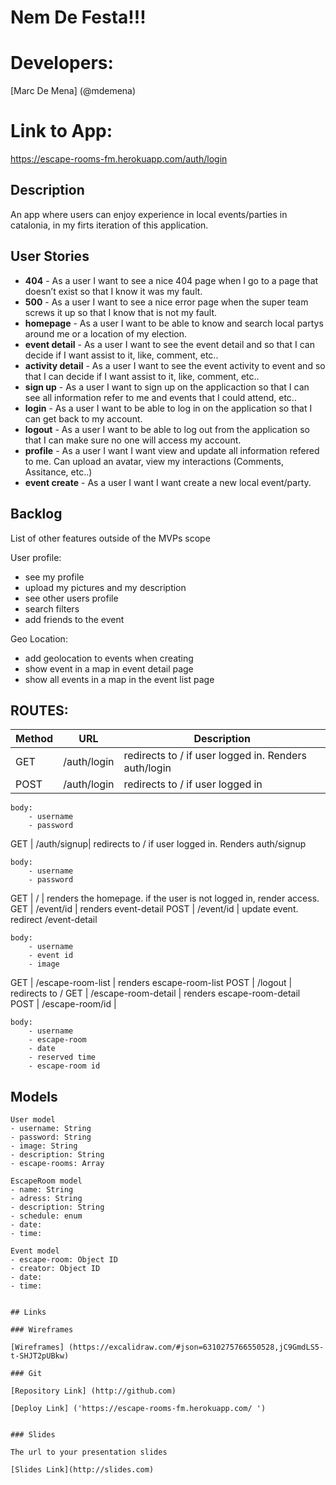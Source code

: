 # Nem De Festa!!!

# Developers: 
[Marc De Mena] (@mdemena)

# Link to App: 
https://escape-rooms-fm.herokuapp.com/auth/login


## Description

An app where users can enjoy experience in local events/parties in catalonia, in my firts iteration of this application.
 
## User Stories

- **404** - As a user I want to see a nice 404 page when I go to a page that doesn’t exist so that I know it was my fault.
- **500** - As a user I want to see a nice error page when the super team screws it up so that I know that is not my fault.
- **homepage** - As a user I want to be able to know and search local partys around me or a location of my election.
- **event detail** - As a user I want to see the event detail and so that I can decide if I want assist to it, like, comment, etc..
- **activity detail** - As a user I want to see the event activity to event and so that I can decide if I want assist to it, like, comment, etc..
- **sign up** - As a user I want to sign up on the applicaction so that I can see all information refer to me and events that I could attend, etc..
- **login** - As a user I want to be able to log in on the application so that I can get back to my account.
- **logout** - As a user I want to be able to log out from the application so that I can make sure no one will access my account.
- **profile** - As a user I want I want view and update all information refered to me. Can upload an avatar, view my interactions (Comments, Assitance, etc..)
- **event create** - As a user I want I want create a new local event/party.

## Backlog

List of other features outside of the MVPs scope

User profile:
- see my profile
- upload my pictures and my description
- see other users profile
- search filters
- add friends to the event

Geo Location:
- add geolocation to events when creating
- show event in a map in event detail page
- show all events in a map in the event list page



## ROUTES:

| Method | URL         | Description                                          |
| ------ | ----------- | ---------------------------------------------------- |
| GET    | /auth/login | redirects to / if user logged in. Renders auth/login |
| POST   | /auth/login | redirects to / if user logged in                     |

```
body:
    - username
    - password

```

GET | /auth/signup| redirects to / if user logged in. Renders auth/signup

```
body:
    - username
    - password
```
GET | / | renders the homepage. if the user is not logged in, render access. 
GET | /event/id | renders event-detail
POST | /event/id | update event. redirect /event-detail
```
body:
    - username
    - event id 
    - image
```
GET | /escape-room-list | renders escape-room-list
POST | /logout | redirects to /
GET | /escape-room-detail | renders escape-room-detail
POST | /escape-room/id | 
```
body:
    - username
    - escape-room
    - date
    - reserved time
    - escape-room id
```



## Models

```
User model
- username: String
- password: String
- image: String
- description: String
- escape-rooms: Array

```
```
EscapeRoom model
- name: String
- adress: String
- description: String
- schedule: enum
- date: 
- time: 
```
```
Event model
- escape-room: Object ID
- creator: Object ID
- date: 
- time: 
```
``` 

## Links

### Wireframes

[Wireframes] (https://excalidraw.com/#json=6310275766550528,jC9GmdLS5-t-SHJT2pUBkw)

### Git

[Repository Link] (http://github.com)

[Deploy Link] ('https://escape-rooms-fm.herokuapp.com/ ')


### Slides

The url to your presentation slides

[Slides Link](http://slides.com)
